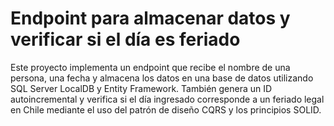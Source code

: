 # Endpoint para almacenar datos y verificar si el día es feriado

Este proyecto implementa un endpoint que recibe el nombre de una persona, una fecha y almacena los datos en una base de datos utilizando SQL Server LocalDB y Entity Framework. También genera un ID autoincremental y verifica si el día ingresado corresponde a un feriado legal en Chile mediante el uso del patrón de diseño CQRS y los principios SOLID.
